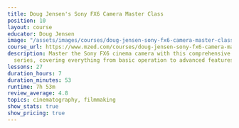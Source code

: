 ```yaml
---
title: Doug Jensen's Sony FX6 Camera Master Class
position: 10
layout: course
educator: Doug Jensen
image: "/assets/images/courses/doug-jensen-sony-fx6-camera-master-class.jpg"
course_url: https://www.mzed.com/courses/doug-jensen-sony-fx6-camera-master-class
description: Master the Sony FX6 cinema camera with this comprehensive 8-hour training
  series, covering everything from basic operation to advanced features.
lessons: 27
duration_hours: 7
duration_minutes: 53
runtime: 7h 53m
review_average: 4.8
topics: cinematography, filmmaking
show_stats: true
show_pricing: true
---
```



